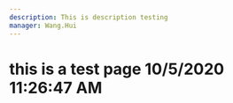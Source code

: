 ```yaml
---
description: This is description testing
manager: Wang.Hui
---
```

# this is a test page 10/5/2020 11:26:47 AM